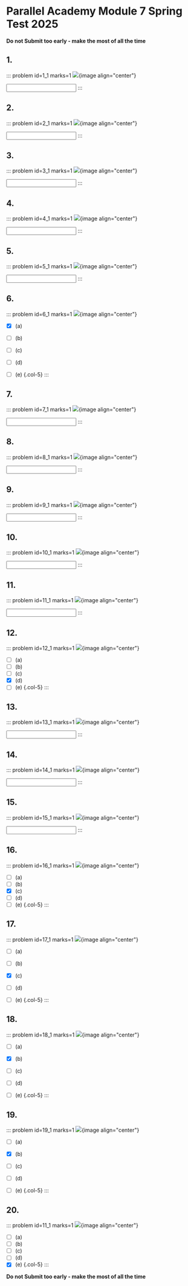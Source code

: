 # Parallel Academy Module 7 Spring Test 2025

**Do not Submit too early - make the most of all the time**  

## 1.	
::: problem id=1_1 marks=1
![](/resources/module-7-test-spring/q1.png){image align="center"}

<input type="number" solution="64"/>  
:::


## 2.
::: problem id=2_1 marks=1
![](/resources/module-7-test-spring/q2.png){image align="center"}

<input type="number" solution="3"/>  
:::


## 3.
::: problem id=3_1 marks=1
![](/resources/module-7-test-spring/q3.png){image align="center"}

<input type="number" solution="150"/> 
:::


## 4.
::: problem id=4_1 marks=1
![](/resources/module-7-test-spring/q4.png){image align="center"}

<input type="number" solution="27"/>  
:::


## 5.
::: problem id=5_1 marks=1
![](/resources/module-7-test-spring/q5.png){image align="center"}

<input type="number" solution="15"/>  
:::


## 6.
::: problem id=6_1 marks=1
![](/resources/module-7-test-spring/q6.png){image align="center"}

* [x] (a)
* [ ] (b)
* [ ] (c)
* [ ] (d)
* [ ] (e)
{.col-5}
:::


## 7.
::: problem id=7_1 marks=1
![](/resources/module-7-test-spring/q7.png){image align="center"}

<input type="number" solution="18"/> 
:::


## 8.
::: problem id=8_1 marks=1
![](/resources/module-7-test-spring/q8.png){image align="center"}

<input type="number" solution="9"/> 
:::


## 9.
::: problem id=9_1 marks=1
![](/resources/module-7-test-spring/q9.png){image align="center"}

<input type="number" solution="75"/> 
:::


## 10.
::: problem id=10_1 marks=1
![](/resources/module-7-test-spring/q10.png){image align="center"}

<input type="number" solution="720"/>  
:::



## 11.
::: problem id=11_1 marks=1
![](/resources/module-7-test-spring/q11.png){image align="center"}

<input type="number" solution="33"/> 
:::


## 12.
::: problem id=12_1 marks=1
![](/resources/module-7-test-spring/q12.png){image align="center"}

* [ ] (a)
* [ ] (b)
* [ ] (c)
* [x] (d)
* [ ] (e)
{.col-5}
:::

## 13.
::: problem id=13_1 marks=1
![](/resources/module-7-test-spring/q13.png){image align="center"}

<input type="number" solution="576"/>  
:::


## 14.
::: problem id=14_1 marks=1
![](/resources/module-7-test-spring/q14.png){image align="center"}

<input type="number" solution="288"/>  
:::


## 15.
::: problem id=15_1 marks=1
![](/resources/module-7-test-spring/q15.png){image align="center"}

<input type="number" solution="5"/> 
:::


## 16.
::: problem id=16_1 marks=1
![](/resources/module-7-test-spring/q16.png){image align="center"}

* [ ] (a)
* [ ] (b)
* [x] (c)
* [ ] (d)
* [ ] (e)
{.col-5}
:::

## 17.
::: problem id=17_1 marks=1
![](/resources/module-7-test-spring/q17.png){image align="center"}

* [ ] (a)
* [ ] (b)
* [x] (c)
* [ ] (d)
* [ ] (e)
{.col-5}
:::


## 18.
::: problem id=18_1 marks=1
![](/resources/module-7-test-spring/q18.png){image align="center"}

* [ ] (a)
* [x] (b)
* [ ] (c)
* [ ] (d)
* [ ] (e)
{.col-5}
:::


## 19.
::: problem id=19_1 marks=1
![](/resources/module-7-test-spring/q19.png){image align="center"}

* [ ] (a)
* [x] (b)
* [ ] (c)
* [ ] (d)
* [ ] (e)
{.col-5}
:::


## 20.
::: problem id=11_1 marks=1
![](/resources/module-7-test-spring/q20.png){image align="center"}

* [ ] (a)
* [ ] (b)
* [ ] (c)
* [ ] (d)
* [x] (e)
{.col-5}
:::

**Do not Submit too early - make the most of all the time**  